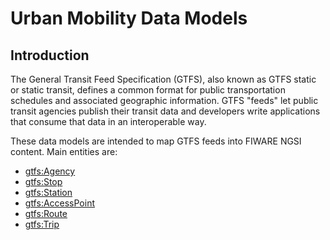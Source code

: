 # Urban Mobility Data Models

## Introduction

 The General Transit Feed Specification (GTFS), also known as GTFS static or static transit,
 defines a common format for public transportation schedules and associated geographic information.
 GTFS "feeds" let public transit agencies publish their transit data and developers write applications that consume
 that data in an interoperable way.
 
 These data models are intended to map GTFS feeds into FIWARE NGSI content. Main entities are:
 
 + [gtfs:Agency](./Agency/doc/spec.md)
 + [gtfs:Stop](./Stop/doc/spec.md)
 + [gtfs:Station](./Station/doc/spec.md)
 + [gtfs:AccessPoint](./AccessPoint/doc/spec.md)
 + [gtfs:Route](./Route/doc/spec.md)
 + [gtfs:Trip](./Trip/doc/spec.md)

